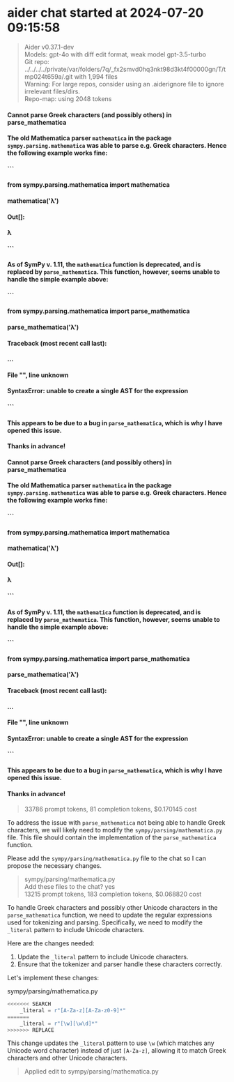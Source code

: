 
# aider chat started at 2024-07-20 09:15:58

> Aider v0.37.1-dev  
> Models: gpt-4o with diff edit format, weak model gpt-3.5-turbo  
> Git repo: ../../../../private/var/folders/7q/_fx2smvd0hq3nkt98d3kt4f00000gn/T/tmp024t659a/.git with 1,994 files  
> Warning: For large repos, consider using an .aiderignore file to ignore irrelevant files/dirs.  
> Repo-map: using 2048 tokens  

#### Cannot parse Greek characters (and possibly others) in parse_mathematica  
#### The old Mathematica parser `mathematica` in the package `sympy.parsing.mathematica` was able to parse e.g. Greek characters. Hence the following example works fine:  
#### ```  
#### from sympy.parsing.mathematica import mathematica  
#### mathematica('λ')  
#### Out[]:   
#### λ  
#### ```  
####   
#### As of SymPy v. 1.11, the `mathematica` function is deprecated, and is replaced by `parse_mathematica`. This function, however, seems unable to handle the simple example above:  
#### ```  
#### from sympy.parsing.mathematica import parse_mathematica  
#### parse_mathematica('λ')  
#### Traceback (most recent call last):  
#### ...  
#### File "<string>", line unknown  
#### SyntaxError: unable to create a single AST for the expression  
#### ```  
####   
#### This appears to be due to a bug in `parse_mathematica`, which is why I have opened this issue.  
####   
#### Thanks in advance!  
#### Cannot parse Greek characters (and possibly others) in parse_mathematica  
#### The old Mathematica parser `mathematica` in the package `sympy.parsing.mathematica` was able to parse e.g. Greek characters. Hence the following example works fine:  
#### ```  
#### from sympy.parsing.mathematica import mathematica  
#### mathematica('λ')  
#### Out[]:   
#### λ  
#### ```  
####   
#### As of SymPy v. 1.11, the `mathematica` function is deprecated, and is replaced by `parse_mathematica`. This function, however, seems unable to handle the simple example above:  
#### ```  
#### from sympy.parsing.mathematica import parse_mathematica  
#### parse_mathematica('λ')  
#### Traceback (most recent call last):  
#### ...  
#### File "<string>", line unknown  
#### SyntaxError: unable to create a single AST for the expression  
#### ```  
####   
#### This appears to be due to a bug in `parse_mathematica`, which is why I have opened this issue.  
####   
#### Thanks in advance!  
> 33786 prompt tokens, 81 completion tokens, $0.170145 cost  

To address the issue with `parse_mathematica` not being able to handle Greek characters, we will likely need to modify the `sympy/parsing/mathematica.py` file. This file should contain the implementation of the `parse_mathematica` function.

Please add the `sympy/parsing/mathematica.py` file to the chat so I can propose the necessary changes.

> sympy/parsing/mathematica.py  
> Add these files to the chat? yes  
> 13215 prompt tokens, 183 completion tokens, $0.068820 cost  

To handle Greek characters and possibly other Unicode characters in the `parse_mathematica` function, we need to update the regular expressions used for tokenizing and parsing. Specifically, we need to modify the `_literal` pattern to include Unicode characters.

Here are the changes needed:

1. Update the `_literal` pattern to include Unicode characters.
2. Ensure that the tokenizer and parser handle these characters correctly.

Let's implement these changes:

sympy/parsing/mathematica.py
```python
<<<<<<< SEARCH
    _literal = r"[A-Za-z][A-Za-z0-9]*"
=======
    _literal = r"[\w][\w\d]*"
>>>>>>> REPLACE
```

This change updates the `_literal` pattern to use `\w` (which matches any Unicode word character) instead of just `[A-Za-z]`, allowing it to match Greek characters and other Unicode characters.

> Applied edit to sympy/parsing/mathematica.py  
